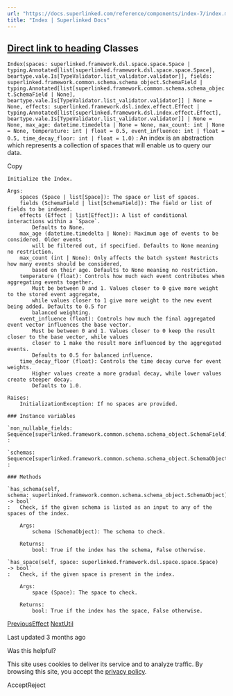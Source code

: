 ```yaml
---
url: "https://docs.superlinked.com/reference/components/index-7/index.m"
title: "Index | Superlinked Docs"
---
```


## [Direct link to heading](https://docs.superlinked.com/reference/components/index-7/index.m\#classes)    Classes

`Index(spaces: superlinked.framework.dsl.space.space.Space | typing.Annotated[list[superlinked.framework.dsl.space.space.Space], beartype.vale.Is[TypeValidator.list_validator.validator]], fields: superlinked.framework.common.schema.schema_object.SchemaField | typing.Annotated[list[superlinked.framework.common.schema.schema_object.SchemaField | None], beartype.vale.Is[TypeValidator.list_validator.validator]] | None = None, effects: superlinked.framework.dsl.index.effect.Effect | typing.Annotated[list[superlinked.framework.dsl.index.effect.Effect], beartype.vale.Is[TypeValidator.list_validator.validator]] | None = None, max_age: datetime.timedelta | None = None, max_count: int | None = None, temperature: int | float = 0.5, event_influence: int | float = 0.5, time_decay_floor: int | float = 1.0)`
: An index is an abstraction which represents a collection of spaces that will enable us to query our data.

Copy

```inline-grid min-w-full grid-cols-[auto_1fr] [count-reset:line] print:whitespace-pre-wrap
Initialize the Index.

Args:
    spaces (Space | list[Space]): The space or list of spaces.
    fields (SchemaField | list[SchemaField]): The field or list of fields to be indexed.
    effects (Effect | list[Effect]): A list of conditional interactions within a `Space`.
        Defaults to None.
    max_age (datetime.timedelta | None): Maximum age of events to be considered. Older events
        will be filtered out, if specified. Defaults to None meaning no restriction.
    max_count (int | None): Only affects the batch system! Restricts how many events should be considered,
        based on their age. Defaults to None meaning no restriction.
    temperature (float): Controls how much each event contributes when aggregating events together.
        Must be between 0 and 1. Values closer to 0 give more weight to the stored event aggregate,
        while values closer to 1 give more weight to the new event being added. Defaults to 0.5 for
        balanced weighting.
    event_influence (float): Controls how much the final aggregated event vector influences the base vector.
        Must be between 0 and 1. Values closer to 0 keep the result closer to the base vector, while values
        closer to 1 make the result more influenced by the aggregated events.
        Defaults to 0.5 for balanced influence.
    time_decay_floor (float): Controls the time decay curve for event weights.
        Higher values create a more gradual decay, while lower values create steeper decay.
        Defaults to 1.0.

Raises:
    InitializationException: If no spaces are provided.

### Instance variables

`non_nullable_fields: Sequence[superlinked.framework.common.schema.schema_object.SchemaField]`
:

`schemas: Sequence[superlinked.framework.common.schema.schema_object.SchemaObject]`
:

### Methods

`has_schema(self, schema: superlinked.framework.common.schema.schema_object.SchemaObject) ‑> bool`
:   Check, if the given schema is listed as an input to any of the spaces of the index.

    Args:
        schema (SchemaObject): The schema to check.

    Returns:
        bool: True if the index has the schema, False otherwise.

`has_space(self, space: superlinked.framework.dsl.space.space.Space) ‑> bool`
:   Check, if the given space is present in the index.

    Args:
        space (Space): The space to check.

    Returns:
        bool: True if the index has the space, False otherwise.
```

[PreviousEffect](https://docs.superlinked.com/reference/components/index-7/effect) [NextUtil](https://docs.superlinked.com/reference/components/index-7/index)

Last updated 3 months ago

Was this helpful?

This site uses cookies to deliver its service and to analyze traffic. By browsing this site, you accept the [privacy policy](https://superlinked.com/policies/privacy-policy).

AcceptReject